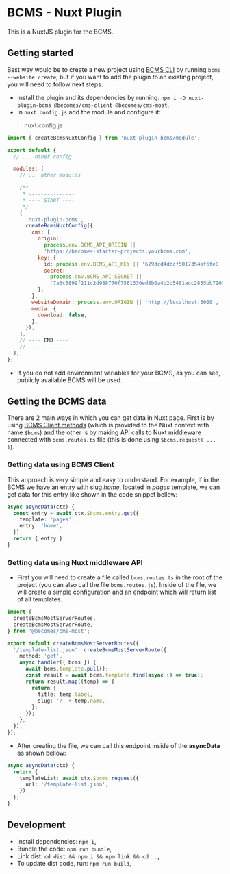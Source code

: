 # BCMS - Nuxt Plugin

This is a NuxtJS plugin for the BCMS.

## Getting started

Best way would be to create a new project using [BCMS CLI](https://github.com/becomesco/cms-cli) by running `bcms --website create`, but if you want to add the plugin to an existing project, you will need to follow next steps.

- Install the plugin and its dependencies by running: `npm i -D nuxt-plugin-bcms @becomes/cms-client @becomes/cms-most`,
- In `nuxt.config.js` add the module and configure it:

> nuxt.config.js

```js
import { createBcmsNuxtConfig } from 'nuxt-plugin-bcms/module';

export default {
  // ... other config

  modules: [
    // ... other modules

    /**
     * ---------------
     * ---- START ----
     */
    [
      'nuxt-plugin-bcms',
      createBcmsNuxtConfig({
        cms: {
          origin:
            process.env.BCMS_API_ORIGIN ||
            'https://becomes-starter-projects.yourbcms.com',
          key: {
            id: process.env.BCMS_API_KEY || '629dcd4dbcf5017354af6fe8',
            secret:
              process.env.BCMS_API_SECRET ||
              '7a3c5899f211c2d988770f7561330ed8b0a4b2b5481acc2855bb720729367896',
          },
        },
        websiteDomain: process.env.ORIGIN || 'http://localhost:3000',
        media: {
          download: false,
        },
      }),
    ],
    // ---- END ----
    // -------------
  ],
};
```

- If you do not add environment variables for your BCMS, as you can see, publicly available BCMS will be used.

## Getting the BCMS data

There are 2 main ways in which you can get data in Nuxt page. First is by using [BCMS Client methods](https://github.com/becomesco/cms-client) (which is provided to the Nuxt context with name `$bcms`) and the other is by making API calls to Nuxt middleware connected with `bcms.routes.ts` file (this is done using `$bcms.request( ... )`).

### Getting data using BCMS Client

This approach is very simple and easy to understand. For example, if in the BCMS we have an entry with slug _home_, located in _pages_ template, we can get data for this entry like shown in the code snippet bellow:

```ts
async asyncData(ctx) {
  const entry = await ctx.$bcms.entry.get({
    template: 'pages',
    entry: 'home',
  });
  return { entry }
}
```

### Getting data using Nuxt middleware API

- First you will need to create a file called `bcms.routes.ts` in the root of the project (you can also call the file `bcms.routes.js`). Inside of the file, we will create a simple configuration and an endpoint which will return list of all templates.

```ts
import {
  createBcmsMostServerRoutes,
  createBcmsMostServerRoute,
} from '@becomes/cms-most';

export default createBcmsMostServerRoutes({
  '/template-list.json': createBcmsMostServerRoute({
    method: 'get',
    async handler({ bcms }) {
      await bcms.template.pull();
      const result = await bcms.template.find(async () => true);
      return result.map((temp) => {
        return {
          title: temp.label,
          slug: '/' + temp.name,
        };
      });
    },
  }),
});
```

- After creating the file, we can call this endpoint inside of the **asyncData** as shown bellow:

```ts
async asyncData(ctx) {
  return {
    templateList: await ctx.$bcms.request({
      url: '/template-list.json',
    }),
  };
},
```

## Development

- Install dependencies: `npm i`,
- Bundle the code: `npm run bundle`,
- Link dist: `cd dist && npm i && npm link && cd ..`,
- To update dist code, run: `npm run build`,
